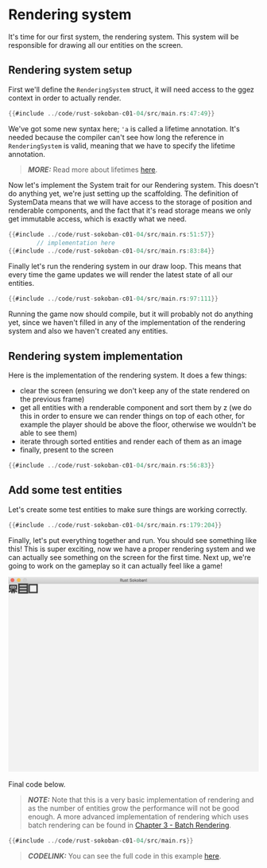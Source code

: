 # Rendering system

It's time for our first system, the rendering system. This system will be responsible for drawing all our entities on the screen.

## Rendering system setup
First we'll define the `RenderingSystem` struct, it will need access to the ggez context in order to actually render.

```rust
{{#include ../code/rust-sokoban-c01-04/src/main.rs:47:49}}
```

We've got some new syntax here; `'a` is called a lifetime annotation. It's needed because the compiler can't see how long the reference in `RenderingSystem` is valid, meaning that we have to specify the lifetime annotation.

> **_MORE:_**  Read more about lifetimes [here](https://doc.rust-lang.org/book/ch10-03-lifetime-syntax.html).

Now let's implement the System trait for our Rendering system. This doesn't do anything yet, we're just setting up the scaffolding. The definition of SystemData means that we will have access to the storage of position and renderable components, and the fact that it's read storage means we only get immutable access, which is exactly what we need.

```rust
{{#include ../code/rust-sokoban-c01-04/src/main.rs:51:57}}
        // implementation here
{{#include ../code/rust-sokoban-c01-04/src/main.rs:83:84}}
```

Finally let's run the rendering system in our draw loop. This means that every time the game updates we will render the latest state of all our entities.

```rust
{{#include ../code/rust-sokoban-c01-04/src/main.rs:97:111}}
```

Running the game now should compile, but it will probably not do anything yet, since we haven't filled in any of the implementation of the rendering system and also we haven't created any entities.

## Rendering system implementation

Here is the implementation of the rendering system. It does a few things:
* clear the screen (ensuring we don't keep any of the state rendered on the previous frame)
* get all entities with a renderable component and sort them by z (we do this in order to ensure we can render things on top of each other, for example the player should be above the floor, otherwise we wouldn't be able to see them)
* iterate through sorted entities and render each of them as an image
* finally, present to the screen

```rust
{{#include ../code/rust-sokoban-c01-04/src/main.rs:56:83}}
```

## Add some test entities

Let's create some test entities to make sure things are working correctly.

```rust
{{#include ../code/rust-sokoban-c01-04/src/main.rs:179:204}}
```

Finally, let's put everything together and run. You should see something like this! This is super exciting, now we have a proper rendering system and we can actually see something on the screen for the first time. Next up, we're going to work on the gameplay so it can actually feel like a game!

![Screenshot](./images/rendering.png)

Final code below.

> **_NOTE:_**  Note that this is a very basic implementation of rendering and as the number of entities grow the performance will not be good enough. A more advanced implementation of rendering which uses batch rendering can be found in [Chapter 3 - Batch Rendering](/c03-04-batch-rendering.html).


```rust
{{#include ../code/rust-sokoban-c01-04/src/main.rs}}
```

> **_CODELINK:_**  You can see the full code in this example [here](https://github.com/iolivia/rust-sokoban/tree/master/code/rust-sokoban-c01-04).
